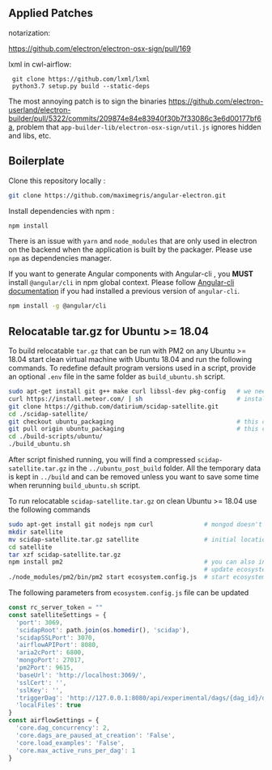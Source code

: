 ## Applied Patches

notarization:

https://github.com/electron/electron-osx-sign/pull/169


lxml in cwl-airflow:

```
 git clone https://github.com/lxml/lxml
 python3.7 setup.py build --static-deps
```

The most annoying patch is to sign the binaries https://github.com/electron-userland/electron-builder/pull/5322/commits/209874e84e83940f30b7f33086c3e6d00177bf6a, problem that `app-builder-lib/electron-osx-sign/util.js` ignores hidden and libs, etc.


## Boilerplate

Clone this repository locally :

``` bash
git clone https://github.com/maximegris/angular-electron.git
```

Install dependencies with npm :

``` bash
npm install
```

There is an issue with `yarn` and `node_modules` that are only used in electron on the backend when the application is built by the packager. Please use `npm` as dependencies manager.


If you want to generate Angular components with Angular-cli , you **MUST** install `@angular/cli` in npm global context.
Please follow [Angular-cli documentation](https://github.com/angular/angular-cli) if you had installed a previous version of `angular-cli`.

``` bash
npm install -g @angular/cli
```

## Relocatable **tar.gz** for Ubuntu >= 18.04

To build relocatable `tar.gz` that can be run with PM2 on any Ubuntu >= 18.04 start clean virtual machine with Ubuntu 18.04
and run the following commands. To redefine default program versions used in a script, provide an optional `.env` file in the same folder as `build_ubuntu.sh` script.

```bash
sudo apt-get install git g++ make curl libssl-dev pkg-config   # we need libssl-dev and pkg-config for aria2c to be compiled --with-openssl
curl https://install.meteor.com/ | sh                          # installing meteor with its own node for building BioWardrobe-NG
git clone https://github.com/datirium/scidap-satellite.git
cd ./scidap-satellite/
git checkout ubuntu_packaging                                  # this can be skipped when PR is merged
git pull origin ubuntu_packaging                               # this can be skipped when PR is merged
cd ./build-scripts/ubuntu/
./build_ubuntu.sh
```

After script finished running, you will find a compressed `scidap-satellite.tar.gz` in the `../ubuntu_post_build` folder. All the temporary data is kept in `../build` and can be removed unless you want to save some time when rerunning `build_ubuntu.sh` script.

To run relocatable `scidap-satellite.tar.gz` on clean Ubuntu >= 18.04 use the following commands
```bash
sudo apt-get install git nodejs npm curl              # mongod doesn't work without curl
mkdir satellite
mv scidap-satellite.tar.gz satellite                  # initial location of scidap-satellite.tar.gz might be different
cd satellite
tar xzf scidap-satellite.tar.gz
npm install pm2                                       # you can also install pm2 globally
                                                      # update ecosystem.config.js based on the recommendation below  
./node_modules/pm2/bin/pm2 start ecosystem.config.js  # start ecosystem.config.js with PM2
```

The following parameters from `ecosystem.config.js` file can be updated

```js
const rc_server_token = ""
const satelliteSettings = {
  'port': 3069,
  'scidapRoot': path.join(os.homedir(), 'scidap'),
  'scidapSSLPort': 3070,
  'airflowAPIPort': 8080,
  'aria2cPort': 6800,
  'mongoPort': 27017,
  'pm2Port': 9615,
  'baseUrl': 'http://localhost:3069/',
  'sslCert': '',
  'sslKey': '',
  'triggerDag': 'http://127.0.0.1:8080/api/experimental/dags/{dag_id}/dag_runs',
  'localFiles': true
}
const airflowSettings = { 
  'core.dag_concurrency': 2,
  'core.dags_are_paused_at_creation': 'False',
  'core.load_examples': 'False',
  'core.max_active_runs_per_dag': 1
}
```